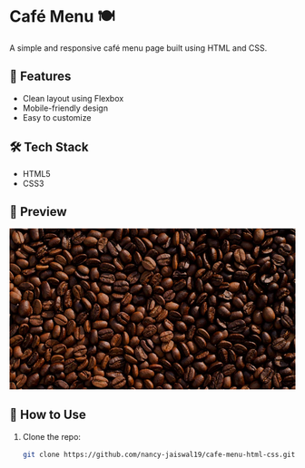 # Café Menu 🍽️

A simple and responsive café menu page built using HTML and CSS.

## 🚀 Features
- Clean layout using Flexbox
- Mobile-friendly design
- Easy to customize

## 🛠 Tech Stack
- HTML5
- CSS3

## 📸 Preview
![Preview](./assets/coffee.webp)

## 📁 How to Use
1. Clone the repo:
   ```bash
   git clone https://github.com/nancy-jaiswal19/cafe-menu-html-css.git
